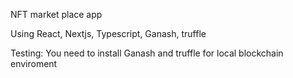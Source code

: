 NFT market place app

Using React, Nextjs, Typescript, Ganash, truffle

Testing: You need to install Ganash and truffle for local blockchain enviroment
